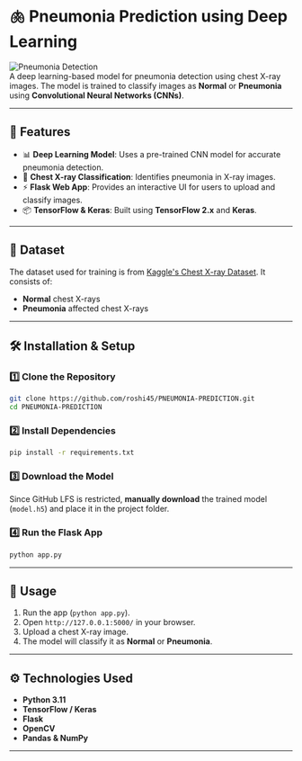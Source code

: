# 🫁 Pneumonia Prediction using Deep Learning  

![Pneumonia Detection](https://img.shields.io/badge/Pneumonia-Prediction-blue.svg)  
A deep learning-based model for pneumonia detection using chest X-ray images. The model is trained to classify images as **Normal** or **Pneumonia** using **Convolutional Neural Networks (CNNs)**.  

---

## 🚀 Features  
- 📊 **Deep Learning Model**: Uses a pre-trained CNN model for accurate pneumonia detection.  
- 📸 **Chest X-ray Classification**: Identifies pneumonia in X-ray images.  
- ⚡ **Flask Web App**: Provides an interactive UI for users to upload and classify images.  
- 📦 **TensorFlow & Keras**: Built using **TensorFlow 2.x** and **Keras**.  

---

## 📂 Dataset  
The dataset used for training is from [Kaggle's Chest X-ray Dataset](https://www.kaggle.com/datasets/paultimothymooney/chest-xray-pneumonia). It consists of:  
- **Normal** chest X-rays  
- **Pneumonia** affected chest X-rays  

---

## 🛠 Installation & Setup  
### 1️⃣ Clone the Repository  
```bash
git clone https://github.com/roshi45/PNEUMONIA-PREDICTION.git
cd PNEUMONIA-PREDICTION
```

### 2️⃣ Install Dependencies  
```bash
pip install -r requirements.txt
```

### 3️⃣ Download the Model  
Since GitHub LFS is restricted, **manually download** the trained model (`model.h5`) and place it in the project folder.  

### 4️⃣ Run the Flask App  
```bash
python app.py
```

---

## 📌 Usage  
1. Run the app (`python app.py`).  
2. Open `http://127.0.0.1:5000/` in your browser.  
3. Upload a chest X-ray image.  
4. The model will classify it as **Normal** or **Pneumonia**.  

---

## ⚙ Technologies Used  
- **Python 3.11**  
- **TensorFlow / Keras**  
- **Flask**  
- **OpenCV**  
- **Pandas & NumPy**  
---



